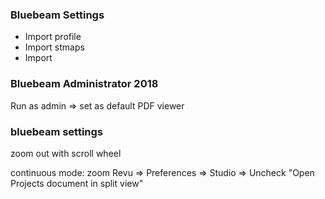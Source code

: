 
### Bluebeam Settings
* Import profile
* Import stmaps
* Import 



### Bluebeam Administrator 2018
Run as admin => set as default PDF viewer



### bluebeam settings
zoom out with scroll wheel

continuous mode: zoom
Revu => Preferences => Studio => Uncheck "Open Projects document in split view"